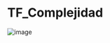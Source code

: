 # TF_Complejidad
![image](https://user-images.githubusercontent.com/48858578/203145980-a118e364-1356-4daa-9f29-a8160c6911cb.png)

